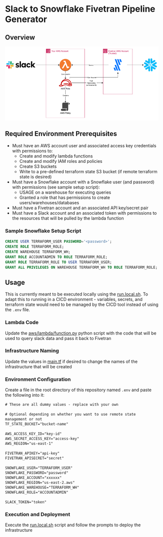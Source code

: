 # Slack to Snowflake Fivetran Pipeline Generator

## Overview

![System architecture diagram](./architecture.png)

## Required Environment Prerequisites

- Must have an AWS account user and associated access key credentials with permissions to:
    - Create and modify lambda functions
    - Create and modify IAM roles and policies
    - Create S3 buckets
    - Write to a pre-defined terraform state S3 bucket (if remote terraform state is desired)
- Must have a Snowflake account with a Snowflake user (and password) with permissions (see sample setup script):
    - USAGE on a warehouse for executing queries
    - Granted a role that has permissions to create users/warehouses/databases
- Must have a Fivetran account and an associated API key/secret pair
- Must have a Slack account and an associated token with permissions to the resources that will be pulled by the lambda function

### Sample Snowflake Setup Script

```sql
CREATE USER TERRAFORM_USER PASSWORD='<password>';
CREATE ROLE TERRAFORM_ROLE;
CREATE WAREHOUSE TERRAFORM_WH;
GRANT ROLE ACCOUNTADMIN TO ROLE TERRAFORM_ROLE;
GRANT ROLE TERRAFORM_ROLE TO USER TERRAFORM_USER;
GRANT ALL PRIVILEGES ON WAREHOUSE TERRAFORM_WH TO ROLE TERRAFORM_ROLE;
```

## Usage

This is currently meant to be executed locally using the [run.local.sh](./run.local.sh).  To adapt this to running in a CICD environment - variables, secrets, and terraform state would need to be managed by the CICD tool instead of using the `.env` file. 

### Lambda Code
Update the [aws/lambda/function.py](./aws/lambda/function.py) python script with the code that will be used to query slack data and pass it back to Fivetran

### Infrastructure Naming
Update the values in [main.tf](./main.tf) if desired to change the names of the infrastructure that will be created

### Environment Configuration
Create a file in the root directory of this repository named `.env` and paste the following into it:

```console
# These are all dummy values - replace with your own

# Optional depending on whether you want to use remote state management or not
TF_STATE_BUCKET="bucket-name"

AWS_ACCESS_KEY_ID="key-id"
AWS_SECRET_ACCESS_KEY="access-key"
AWS_REGION="us-east-1"

FIVETRAN_APIKEY="api-key"
FIVETRAN_APISECRET="secret"

SNOWFLAKE_USER="TERRAFORM_USER"
SNOWFLAKE_PASSWORD="password"
SNOWFLAKE_ACCOUNT="xxxxxx"
SNOWFLAKE_REGION="us-east-2.aws"
SNOWFLAKE_WAREHOUSE="TERRAFORM_WH"
SNOWFLAKE_ROLE="ACCOUNTADMIN"

SLACK_TOKEN="token"
```

### Execution and Deployment
Execute the [run.local.sh](./run.local.sh) script and follow the prompts to deploy the infrastructure

